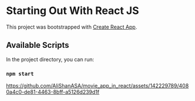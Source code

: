 # Starting Out With React JS

This project was bootstrapped with [Create React App](https://github.com/facebook/create-react-app).

## Available Scripts

In the project directory, you can run:

### `npm start`

https://github.com/AliShanASA/movie_app_in_react/assets/142229789/4080a4c0-de81-4463-8bff-a5126d239d1f
